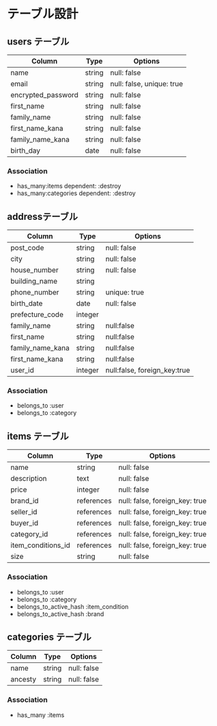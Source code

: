 # テーブル設計

## users テーブル

| Column              | Type     | Options      |
| ------------------- | -------- | ------------ |
| name                | string   | null: false  | 
| email               | string   | null: false, unique: true  |
| encrypted_password  | string   | null: false  |
| first_name          | string   | null: false  |
| family_name         | string   | null: false  |
| first_name_kana     | string   | null: false  |
| family_name_kana    | string   | null: false  |
| birth_day           | date     | null: false  |

### Association

* has_many:items dependent: :destroy
* has_many:categories dependent: :destroy

## addressテーブル

| Column              | Type     | Options      |
| ------------------- | -------- | ------------ |
| post_code           | string   | null: false  |
| city                | string   | null: false  |
| house_number        | string   | null: false  |
| building_name       | string   |              |
| phone_number        | string   | unique: true |
| birth_date          | date     | null: false  |
| prefecture_code     | integer  |              |
| family_name         | string   | null:false   |
| first_name          | string   | null:false   |
| family_name_kana    | string   | null:false   |
| first_name_kana     | string   | null:false   |
| user_id             | integer  | null:false, foreign_key:true |

### Association

* belongs_to :user
* belongs_to :category

## items テーブル

| Column          | Type         | Options                         |
| --------------- | ------------ | --------------------------------|
| name            | string       | null: false                     |
| description     | text         | null: false                     |
| price           | integer      | null: false                     |
| brand_id        | references       | null: false, foreign_key: true   |
| seller_id       | references       | null: false, foreign_key: true  |
| buyer_id        | references       | null: false, foreign_key: true  |
| category_id	    | references    | null: false, foreign_key: true  |
| item_conditions_id  | references    | null: false, foreign_key: true  |
| size                | string        | null: false                     |
### Association

* belongs_to :user 
* belongs_to :category 
* belongs_to_active_hash :item_condition
* belongs_to_active_hash :brand

## categories テーブル

| Column           | Type            | Options            |
| ---------------- | --------------- | ------------------ |
| name             | string          | null: false        |
| ancesty          | string          | null: false        |

### Association

* has_many :items

